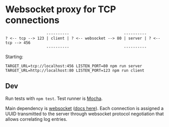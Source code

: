 # Websocket proxy for TCP connections

```
                  ----------                        ----------
? <-- tcp --> 123 | client | ? <-- websocket --> 80 | server | ? <-- tcp --> 456
                  ----------                        ----------
```

Starting:

```
TARGET_URL=tcp://localhost:456 LISTEN_PORT=80 npm run server
TARGET_URL=http://localhost:80 LISTEN_PORT=123 npm run client
```

## Dev

Run tests with `npm test`. Test runner is [Mocha](https://mochajs.org/).

Main dependency is [websocket](https://www.npmjs.com/package/websocket) ([docs here](https://github.com/theturtle32/WebSocket-Node/tree/master/docs)). Each connection is assigned a UUID transmitted to the server through websocket protocol negotiation that allows correlating log entries.
